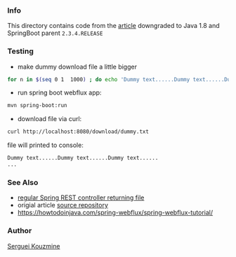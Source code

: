 ### Info

This directory contains code from the [article](https://www.knowledgefactory.net/2021/09/spring-webflux-file-download-rest-api.html)  downgraded to Java 1.8 and SpringBoot parent `2.3.4.RELEASE`

### Testing

*  make dummy download file a little bigger
```sh
for n in $(seq 0 1  1000) ; do echo 'Dummy text......Dummy text......Dummy text......' >> src/main/resources/dummy.txt ;  done
```
* run spring boot webflux app:
```sh
mvn spring-boot:run
```
* download file via curl:
```sh
curl http://localhost:8080/download/dummy.txt
```

file will printed to console:
```txt
Dummy text......Dummy text......Dummy text......
...
```
### See Also
  * [regular Spring REST controller returning file](https://www.baeldung.com/spring-controller-return-image-file)
  * origial article [source repository](https://github.com/knowledgefactory4u/KnowledgeFactory)
  * https://howtodoinjava.com/spring-webflux/spring-webflux-tutorial/
### Author
[Serguei Kouzmine](kouzmine_serguei@yahoo.com)
